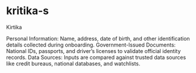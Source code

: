 # kritika-s
Kirtika

Personal Information: Name, address, date of birth, and other identification details collected during onboarding.
Government-Issued Documents: National IDs, passports, and driver’s licenses to validate official identity records.
Data Sources: Inputs are compared against trusted data sources like credit bureaus, national databases, and watchlists.
